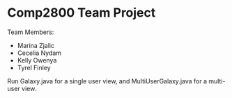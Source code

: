 # Comp2800 Team Project
Team Members:
- Marina Zjalic
- Cecelia Nydam
- Kelly Owenya
- Tyrel Finley




Run Galaxy.java for a single user view, and MultiUserGalaxy.java for a multi-user view.
